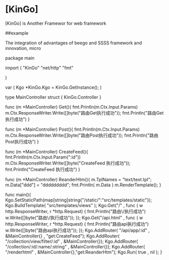 
# [KinGo]

[KinGo] is Another Framewor for web framework

##example

The integration of advantages of beego and SSSS framework and innovation, micro


package main

import (
	"KinGo"
	"net/http"
	"fmt"

)

var (
	Kgo *KinGo.Kgo = KinGo.GetInstance();
)


type MainController struct {
	KinGo.Controller
}

func (m *MainController) Get(){
	fmt.Println(m.Ctx.Input.Params)
	m.Ctx.ResponseWriter.Write([]byte("路由Get执行成功"));
	fmt.Println("路由Get执行成功")
}

func (m *MainController) Post(){
	fmt.Println(m.Ctx.Input.Params)
	m.Ctx.ResponseWriter.Write([]byte("路由Post执行成功"));
	fmt.Println("路由Post执行成功")
}

func (m *MainController) CreateFeed(){
	fmt.Println(m.Ctx.Input.Param(":id"))
	m.Ctx.ResponseWriter.Write([]byte("CreateFeed 执行成功"));
	fmt.Println("CreateFeed 执行成功")
}


func (m *MainController) ReanderHtm(){
	m.TplNames = "text/text.tpl";
	m.Data["ddd"] = "ddddddddd";
	fmt.Println( m.Data )
	m.RenderTemplate();
}

func main(){
	Kgo.SetStaticPath(map[string]string{"/static/":"src/templates/static"});
	Kgo.BuildTemplate( "src/templates/views" );
	Kgo.Get("/" , func (  w http.ResponseWriter,  r *http.Request) {
		fmt.Println("路由\\/执行成功")
		w.Write([]byte("路由\\/执行成功"));
	});
	Kgo.Get("/api.html" , func (  w http.ResponseWriter,  r *http.Request) {
		fmt.Println("路由api执行成功")
		w.Write([]byte("路由api执行成功"));
	});
	Kgo.AddRouter( "/api/app/:id" , &MainController{} , "get:CreateFeed");
	Kgo.AddRouter( "/collection/view/filter/:id" , &MainController{});
	Kgo.AddRouter( "/collection/:id/:name/:string" , &MainController{});
	Kgo.AddRouter( "/renderhtml" , &MainController{},"get:ReanderHtm");
	Kgo.Run( true , nil );
}
